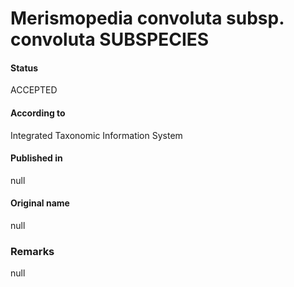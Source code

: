 # Merismopedia convoluta subsp. convoluta SUBSPECIES

#### Status
ACCEPTED

#### According to
Integrated Taxonomic Information System

#### Published in
null

#### Original name
null

### Remarks
null